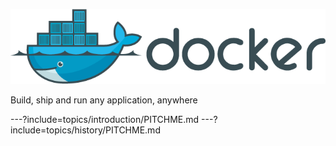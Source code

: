 ![Logo](assets/img/docker_logo.png)

Build, ship and run any application, anywhere

---?include=topics/introduction/PITCHME.md
---?include=topics/history/PITCHME.md
